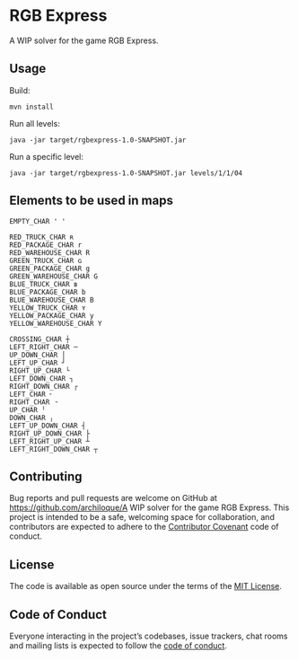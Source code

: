 # RGB Express

A WIP solver for the game RGB Express.

## Usage

Build:

```
mvn install
```

Run all levels:
```
java -jar target/rgbexpress-1.0-SNAPSHOT.jar 
```

Run a specific level:
```
java -jar target/rgbexpress-1.0-SNAPSHOT.jar levels/1/1/04
```

## Elements to be used in maps

```
EMPTY_CHAR ' '

RED_TRUCK_CHAR ʀ
RED_PACKAGE_CHAR r
RED_WAREHOUSE_CHAR R
GREEN_TRUCK_CHAR ɢ
GREEN_PACKAGE_CHAR g
GREEN_WAREHOUSE_CHAR G
BLUE_TRUCK_CHAR ʙ
BLUE_PACKAGE_CHAR b
BLUE_WAREHOUSE_CHAR B
YELLOW_TRUCK_CHAR ʏ
YELLOW_PACKAGE_CHAR y
YELLOW_WAREHOUSE_CHAR Y

CROSSING_CHAR ┼
LEFT_RIGHT_CHAR ─
UP_DOWN_CHAR │
LEFT_UP_CHAR ┘
RIGHT_UP_CHAR └
LEFT_DOWN_CHAR ┐
RIGHT_DOWN_CHAR ┌
LEFT_CHAR ╴
RIGHT_CHAR ╶
UP_CHAR ╵
DOWN_CHAR ╷
LEFT_UP_DOWN_CHAR ┤
RIGHT_UP_DOWN_CHAR ├
LEFT_RIGHT_UP_CHAR ┴
LEFT_RIGHT_DOWN_CHAR ┬
```
 
## Contributing

Bug reports and pull requests are welcome on GitHub at https://github.com/archiloque/A WIP solver for the game RGB Express.
This project is intended to be a safe, welcoming space for collaboration, and contributors are expected to adhere to the [Contributor Covenant](http://contributor-covenant.org) code of conduct.

## License

The code is available as open source under the terms of the [MIT License](https://opensource.org/licenses/MIT).

## Code of Conduct

Everyone interacting in the project’s codebases, issue trackers, chat rooms and mailing lists is expected to follow the [code of conduct](https://github.com/archiloque/rgbexpress/blob/master/CODE_OF_CONDUCT.md).
